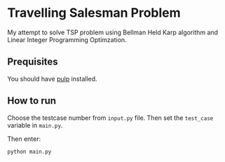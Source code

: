 # Travelling Salesman Problem

My attempt to solve TSP problem using Bellman Held Karp algorithm and Linear Integer Programming Optimzation.

## Prequisites

You should have [pulp](https://github.com/coin-or/pulp) installed.

## How to run

Choose the testcase number from ``input.py`` file. Then set the ``test_case`` variable in ``main.py``.

Then enter:

``python main.py``
